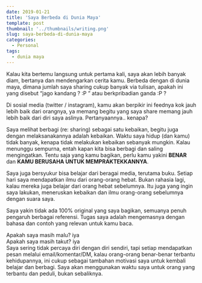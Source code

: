 ```yaml
---
date: 2019-01-21
title: 'Saya Berbeda di Dunia Maya'
template: post
thumbnail: '../thumbnails/writing.png'
slug: saya-berbeda-di-dunia-maya
categories:
  - Personal
tags:
  - dunia maya
---
```


Kalau kita bertemu langsung untuk pertama kali, saya akan lebih banyak diam, bertanya dan mendengarkan cerita kamu. Berbeda dengan di dunia maya, dimana jumlah saya sharing cukup banyak via tulisan, apakah ini yang disebut “jago kandang ? :P ” atau berkpribadian ganda :P ?

Di sosial media (twitter / instagram), kamu akan berpikir ini feednya kok jauh lebih baik dari orangnya, ya memang begitu yang saya share memang jauh lebih baik dari diri saya aslinya. Pertanyaannya.. kenapa?

Saya melihat berbagi (re: sharing) sebagai satu kebaikan, begitu juga dengan melaksanakannya adalah kebaikan. Waktu saya hidup (dan kamu) tidak banyak, kenapa tidak melakukan kebaikan sebanyak mungkin. Kalau menunggu sempurna, entah kapan kita bisa berbagi dan saling mengingatkan. Tentu saja yang kamu bagikan, perlu kamu yakini **BENAR** dan **KAMU BERUSAHA UNTUK MEMPRAKTEKKANNYA**.

Saya juga bersyukur bisa belajar dari beragai media, terutama buku. Setiap hari saya mendapatkan ilmu dari orang-orang hebat. Bukan rahasia lagi, kalau mereka juga belajar dari orang hebat sebelumnya. Itu juga yang ingin saya lakukan, meneruskan kebaikan dan ilmu orang-orang sebelumnya dengan suara saya.

Saya yakin tidak ada 100% original yang saya bagikan, semuanya penuh pengaruh berbagai referensi. Tugas saya adalah mengemasnya dengan bahasa dan contoh yang relevan untuk kamu baca.

Apakah saya masih malu? iya  
Apakah saya masih takut? iya  
Saya sering tidak percaya diri dengan diri sendiri, tapi setiap mendapatkan pesan melalui email/komentar/DM, kalau orang-orang benar-benar terbantu kehidupannya, ini cukup sebagai tambahan motivasi saya untuk kembali belajar dan berbagi. Saya akan menggunakan waktu saya untuk orang yang terbantu dan peduli, bukan sebaliknya.

